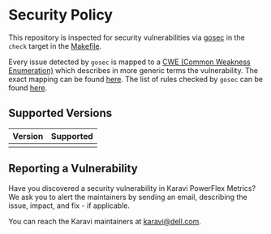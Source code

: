# Security Policy

This repository is inspected for security vulnerabilities via [gosec](https://github.com/securego/gosec) in the ```check``` target in the [Makefile](../Makefile).

Every issue detected by `gosec` is mapped to a [CWE (Common Weakness Enumeration)](http://cwe.mitre.org/data/index.html) which describes in more generic terms the vulnerability. The exact mapping can be found [here](https://github.com/securego/gosec/blob/master/issue.go#L49). The list of rules checked by `gosec` can be found [here](https://github.com/securego/gosec#available-rules).

## Supported Versions

| Version | Supported          |
| ------- | ------------------ |
|         |

## Reporting a Vulnerability

Have you discovered a security vulnerability in Karavi PowerFlex Metrics?
We ask you to alert the maintainers by sending an email, describing the issue, impact, and fix - if applicable.

You can reach the Karavi maintainers at karavi@dell.com.
